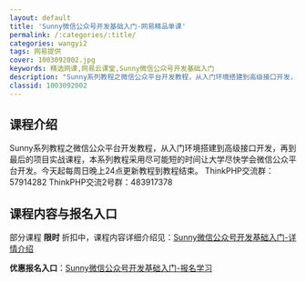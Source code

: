 ```yaml
---
layout: default
title: 'Sunny微信公众号开发基础入门-网易精品单课'
permalink: /:categories/:title/
categories: wangyi2
tags: 网易提供
cover: 1003092002.jpg
keywords: 精选网课,网易云课堂,Sunny微信公众号开发基础入门
description: "Sunny系列教程之微信公众平台开发教程，从入门环境搭建到高级接口开发，再到最后的项目实战课程，本系列教程采用尽可能短的时间让大学尽快学会微信公众平台开发。今天起每周日晚上24点更新教程到教"
classid: 1003092002
---
```


## 课程介绍

Sunny系列教程之微信公众平台开发教程，从入门环境搭建到高级接口开发，再到最后的项目实战课程，本系列教程采用尽可能短的时间让大学尽快学会微信公众平台开发。今天起每周日晚上24点更新教程到教程结束。
ThinkPHP交流群：57914282
ThinkPHP交流2号群：483917378

## 课程内容与报名入口

部分课程 **限时** 折扣中，课程内容详细介绍见：[Sunny微信公众号开发基础入门-详情介绍](https://study.163.com/course/introduction/1003092002.htm?share=1&shareId=1025206652&utm_campaign=share&utm_medium=iphoneShare&utm_source=&utm_u=1025206652)

**优惠报名入口**：[Sunny微信公众号开发基础入门-报名学习](https://study.163.com/course/introduction/1003092002.htm?share=1&shareId=1025206652&utm_campaign=share&utm_medium=iphoneShare&utm_source=&utm_u=1025206652)

